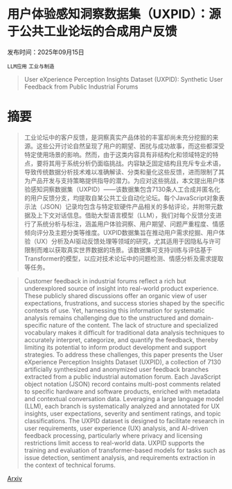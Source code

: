 # 用户体验感知洞察数据集（UXPID）：源于公共工业论坛的合成用户反馈

发布时间：2025年09月15日

`LLM应用` `工业与制造`

> User eXperience Perception Insights Dataset (UXPID): Synthetic User Feedback from Public Industrial Forums

# 摘要

> 工业论坛中的客户反馈，是洞察真实产品体验的丰富却尚未充分挖掘的来源。这些公开讨论自然呈现了用户的期望、困扰与成功故事，而这些都深受特定使用场景的影响。然而，由于这类内容具有非结构化和领域特定的特点，要将其用于系统分析仍面临挑战。内容缺乏固定结构且充斥专业术语，导致传统数据分析技术难以准确解读、分类和量化这些反馈，进而限制了其为产品开发与支持策略提供指导的潜力。为应对这些挑战，本文提出用户体验感知洞察数据集（UXPID）——该数据集包含7130条人工合成并匿名化的用户反馈分支，均提取自某公共工业自动化论坛。每个JavaScript对象表示法（JSON）记录均包含与特定软硬件产品相关的多帖评论，并附带元数据及上下文对话信息。借助大型语言模型（LLM），我们对每个反馈分支进行了系统分析与标注，涵盖用户体验洞察、用户期望、问题严重程度、情感倾向评分及主题分类等维度。UXPID数据集旨在推动用户需求挖掘、用户体验（UX）分析及AI驱动反馈处理等领域的研究，尤其适用于因隐私与许可限制而难以获取真实世界数据的场景。该数据集可支持训练与评估基于Transformer的模型，以应对技术论坛中的问题检测、情感分析及需求提取等任务。

> Customer feedback in industrial forums reflect a rich but underexplored source of insight into real-world product experience. These publicly shared discussions offer an organic view of user expectations, frustrations, and success stories shaped by the specific contexts of use. Yet, harnessing this information for systematic analysis remains challenging due to the unstructured and domain-specific nature of the content. The lack of structure and specialized vocabulary makes it difficult for traditional data analysis techniques to accurately interpret, categorize, and quantify the feedback, thereby limiting its potential to inform product development and support strategies. To address these challenges, this paper presents the User eXperience Perception Insights Dataset (UXPID), a collection of 7130 artificially synthesized and anonymized user feedback branches extracted from a public industrial automation forum. Each JavaScript object notation (JSON) record contains multi-post comments related to specific hardware and software products, enriched with metadata and contextual conversation data. Leveraging a large language model (LLM), each branch is systematically analyzed and annotated for UX insights, user expectations, severity and sentiment ratings, and topic classifications. The UXPID dataset is designed to facilitate research in user requirements, user experience (UX) analysis, and AI-driven feedback processing, particularly where privacy and licensing restrictions limit access to real-world data. UXPID supports the training and evaluation of transformer-based models for tasks such as issue detection, sentiment analysis, and requirements extraction in the context of technical forums.

[Arxiv](https://arxiv.org/abs/2509.11777)